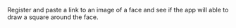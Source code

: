Register and paste a link to an image of a face and see if the app will able to draw a square around the face.
